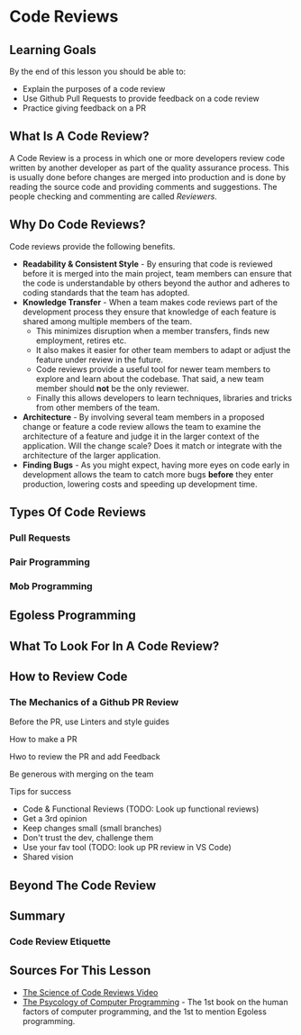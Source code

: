 # Code Reviews

## Learning Goals

By the end of this lesson you should be able to:

- Explain the purposes of a code review
- Use Github Pull Requests to provide feedback on a code review
- Practice giving feedback on a PR

## What Is A Code Review?

A Code Review is a process in which one or more developers review code written by another developer as part of the quality assurance process.  This is usually done before changes are merged into production and is done by reading the source code and providing comments and suggestions.  The people checking and commenting are called _Reviewers_.

## Why Do Code Reviews?

Code reviews provide the following benefits.

- **Readability & Consistent Style** - By ensuring that code is reviewed before it is merged into the main project, team members can ensure that the code is understandable by others beyond the author and adheres to coding standards that the team has adopted.
- **Knowledge Transfer** - When a team makes code reviews part of the development process they ensure that knowledge of each feature is shared among multiple members of the team.  
  - This minimizes disruption when a member transfers, finds new employment, retires etc.  
  - It also makes it easier for other team members to adapt or adjust the feature under review in the future.
  - Code reviews provide a useful tool for newer team members to explore and learn about the codebase.  That said, a new team member should **not** be the only reviewer.
  - Finally this allows developers to learn techniques, libraries and tricks from other members of the team.
- **Architecture** - By involving several team members in a proposed change or feature a code review allows the team to examine the architecture of a feature and judge it in the larger context of the application.  Will the change scale?  Does it match or integrate with the architecture of the larger application.
- **Finding Bugs** - As you might expect, having more eyes on code early in development allows the team to catch more bugs **before** they enter production, lowering costs and speeding up development time.  

## Types Of Code Reviews


### Pull Requests

### Pair Programming

### Mob Programming

## Egoless Programming

## What To Look For In A Code Review?

## How to Review Code

### The Mechanics of a Github PR Review

Before the PR, use Linters and style guides

How to make a PR

Hwo to review the PR and add Feedback

Be generous with merging on the team

Tips for success
- Code & Functional Reviews (TODO: Look up functional reviews)
- Get a 3rd opinion
- Keep changes small (small branches)
- Don't trust the dev, challenge them
- Use your fav tool (TODO: look up PR review in VS Code)
- Shared vision

## Beyond The Code Review


## Summary

### Code Review Etiquette




## Sources For This Lesson

- [The Science of Code Reviews Video](https://www.youtube.com/watch?v=EyL7mqwpZhk)
- [The Psycology of Computer Programming](https://leanpub.com/thepsychologyofcomputerprogramming) - The 1st book on the human factors of computer programming, and the 1st to mention Egoless programming.
